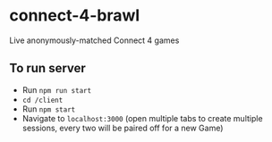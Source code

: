 # connect-4-brawl
Live anonymously-matched Connect 4 games


## To run server
- Run `npm run start`
- `cd /client`
- Run `npm start`
- Navigate to `localhost:3000` (open multiple tabs to create multiple sessions, every two will be paired off for a new Game)